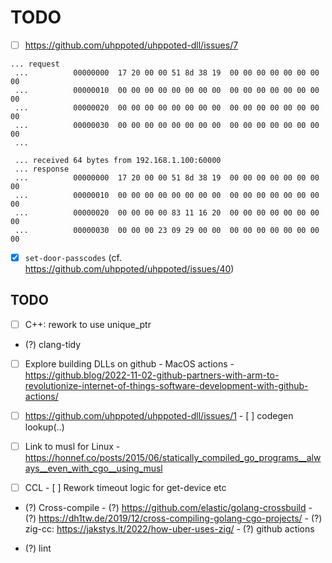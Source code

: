 # TODO

- [ ] https://github.com/uhppoted/uhppoted-dll/issues/7
```
... request
 ...          00000000  17 20 00 00 51 8d 38 19  00 00 00 00 00 00 00 00
 ...          00000010  00 00 00 00 00 00 00 00  00 00 00 00 00 00 00 00
 ...          00000020  00 00 00 00 00 00 00 00  00 00 00 00 00 00 00 00
 ...          00000030  00 00 00 00 00 00 00 00  00 00 00 00 00 00 00 00
 ...

 ... received 64 bytes from 192.168.1.100:60000
 ... response
 ...          00000000  17 20 00 00 51 8d 38 19  00 00 00 00 00 00 00 00
 ...          00000010  00 00 00 00 00 00 00 00  00 00 00 00 00 00 00 00
 ...          00000020  00 00 00 00 83 11 16 20  00 00 00 00 00 00 00 00
 ...          00000030  00 00 00 23 09 29 00 00  00 00 00 00 00 00 00 00
```

- [x] `set-door-passcodes` (cf. https://github.com/uhppoted/uhppoted/issues/40)


## TODO

- [ ] C++: rework to use unique_ptr
- (?) clang-tidy

- [ ] Explore building DLLs on github
      - MacOS actions
      - https://github.blog/2022-11-02-github-partners-with-arm-to-revolutionize-internet-of-things-software-development-with-github-actions/

- [ ] https://github.com/uhppoted/uhppoted-dll/issues/1
      - [ ] codegen lookup(..)

- [ ] Link to musl for Linux
      - https://honnef.co/posts/2015/06/statically_compiled_go_programs__always__even_with_cgo__using_musl

- [ ] CCL
      - [ ] Rework timeout logic for get-device etc

- (?) Cross-compile
      - (?) https://github.com/elastic/golang-crossbuild
      - (?) https://dh1tw.de/2019/12/cross-compiling-golang-cgo-projects/
      - (?) zig-cc: https://jakstys.lt/2022/how-uber-uses-zig/
      - (?) github actions

- (?) lint

